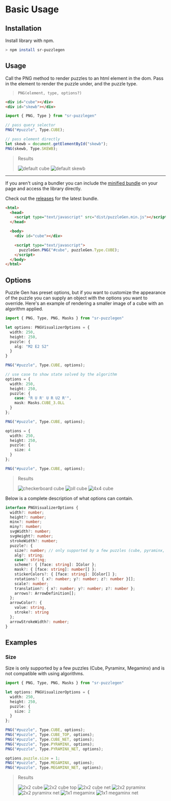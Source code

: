 # Basic Usage

## Installation

Install library with npm.
```bash
> npm install sr-puzzlegen
```

## Usage
Call the PNG method to render puzzles to an html element in the dom. Pass in the element to render the puzzle under, and the puzzle type.
> `PNG(element, type, options?)`

```html
<div id="cube"></div>
<div id="skewb"></div>
```

```typescript
import { PNG, Type } from "sr-puzzlegen"

// pass query selector
PNG("#puzzle", Type.CUBE);

// pass element directly
let skewb = document.getElementById("skewb");
PNG(skewb, Type.SKEWB);
```

> Results
>
> ![default cube](/img/default-cube.png)
> ![default skewb](/img/default-skewb.png)

---

If you aren't using a bundler you can include the [minified bundle](https://github.com/tdecker91/puzzle-gen/tree/master/dist/bundle) on your page and access the library directly. 

Check out the [releases](https://github.com/tdecker91/puzzle-gen/releases) for the latest bundle.
```html
<html>
  <head>
    <script type="text/javascript" src="dist/puzzleGen.min.js"></script>
  </head>

  <body>
    <div id="cube"></div>

    <script type="text/javascript">
      puzzleGen.PNG("#cube", puzzleGen.Type.CUBE);
    </script>
  </body>
</html>
```

## Options
Puzzle Gen has preset options, but if you want to customize the appearance of the puzzle you can supply an object with the options you want to override. Here's an example of rendering a smaller image of a cube with an algorithm applied.

```typescript
import { PNG, Type, PNG, Masks } from "sr-puzzlegen"

let options: PNGVisualizerOptions = {
  width: 250,
  height: 250,
  puzzle: {
    alg: "M2 E2 S2"
  }
}

PNG("#puzzle", Type.CUBE, options);

// use case to show state solved by the algorithm
options = {
  width: 250,
  height: 250,
  puzzle: {
    case: "R U R' U R U2 R'",
    mask: Masks.CUBE_3.OLL
  }
};

PNG("#puzzle", Type.CUBE, options);

options = {
  width: 250,
  height: 250,
  puzzle: {
    size: 4
  }
};

PNG("#puzzle", Type.CUBE, options);
```

> Results
>
> ![checkerboard cube](/img/alg-cube.png)
> ![oll cube](/img/case-cube.png)
> ![4x4 cube](/img/cube4.png)

Below is a complete description of what options can contain.
```typescript
interface PNGVisualizerOptions {
  width?: number;
  height?: number;
  minx?: number;
  miny?: number;
  svgWidth?: number;
  svgHeight?: number;
  strokeWidth?: number;
  puzzle?: {
    size?: number; // only supported by a few puzzles (cube, pyraminx, megaminx)
    alg?: string;
    case?: string;
    scheme?: { [face: string]: IColor };
    mask?: { [face: string]: number[] };
    stickerColors?: { [face: string]: IColor[] };
    rotations?: { x?: number; y?: number; z?: number }[];
    scale?: number;
    translation?: { x?: number; y?: number; z?: number };
    arrows?: ArrowDefinition[];
  };
  arrowColor?: {
    value: string,
    stroke?: string
  };
  arrowStrokeWidth?: number;
}
```

## Examples

### Size
Size is only supported by a few puzzles (Cube, Pyraminx, Megaminx) and is not compatible with using algorithms.
```typescript
import { PNG, Type, PNG, Masks } from "sr-puzzlegen"

let options: PNGVisualizerOptions = {
  width: 250,
  height: 250,
  puzzle: {
    size: 2
  }
};

PNG("#puzzle", Type.CUBE, options);
PNG("#puzzle", Type.CUBE_TOP, options);
PNG("#puzzle", Type.CUBE_NET, options);
PNG("#puzzle", Type.PYRAMINX, options);
PNG("#puzzle", Type.PYRAMINX_NET, options);

options.puzzle.size = 1;
PNG("#puzzle", Type.MEGAMINX, options);
PNG("#puzzle", Type.MEGAMINX_NET, options);
```

> Results
>
> ![2x2 cube](/img/cube2.png)
> ![2x2 cube top](/img/cubeTop2.png)
> ![2x2 cube net](/img/cubeNet2.png)
> ![2x2 pyraminx](/img/pyraminx2.png)
> ![2x2 pyraminx net](/img/pyraminxNet2.png)
> ![1x1 megaminx](/img/megaminx1.png)
> ![1x1 megaminx net](/img/megaminxNet1.png)